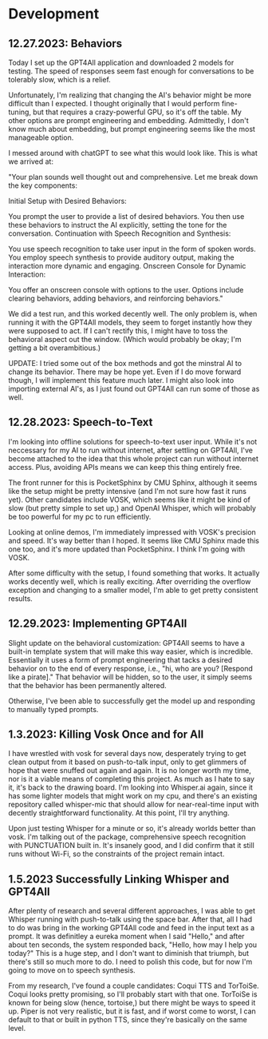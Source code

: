 # Development
## 12.27.2023: Behaviors
Today I set up the GPT4All application and downloaded 2 models for testing. The speed of responses seem fast enough for conversations to be tolerably slow, which is a relief. 

Unfortunately, I'm realizing that changing the AI's behavior might be more difficult than I expected. I thought originally that I would perform fine-tuning, but that requires a crazy-powerful GPU, so it's off the table. My other options are prompt engineering and embedding. Admittedly, I don't know much about embedding, but prompt engineering seems like the most manageable option.

I messed around with chatGPT to see what this would look like. This is what we arrived at:

"Your plan sounds well thought out and comprehensive. Let me break down the key components:

Initial Setup with Desired Behaviors:

You prompt the user to provide a list of desired behaviors.
You then use these behaviors to instruct the AI explicitly, setting the tone for the conversation.
Continuation with Speech Recognition and Synthesis:

You use speech recognition to take user input in the form of spoken words.
You employ speech synthesis to provide auditory output, making the interaction more dynamic and engaging.
Onscreen Console for Dynamic Interaction:

You offer an onscreen console with options to the user.
Options include clearing behaviors, adding behaviors, and reinforcing behaviors."

We did a test run, and this worked decently well. The only problem is, when running it with the GPT4All models, they seem to forget instantly how they were supposed to act. If I can't rectify this, I might have to toss the behavioral aspect out the window. (Which would probably be okay; I'm getting a bit overambitious.)

UPDATE: I tried some out of the box methods and got the minstral AI to change its behavior. There may be hope yet. Even if I do move forward though, I will implement this feature much later. I might also look into importing external AI's, as I just found out GPT4All can run some of those as well. 

## 12.28.2023: Speech-to-Text
I'm looking into offline solutions for speech-to-text user input. While it's not neccessary for my AI to run without internet, after settling on GPT4All, I've become attached to the idea that this whole project can run without internet access. Plus, avoiding APIs means we can keep this thing entirely free.

The front runner for this is PocketSphinx by CMU Sphinx, although it seems like the setup might be pretty intensive (and I'm not sure how fast it runs yet). Other candidates include VOSK, which seems like it might be kind of slow (but pretty simple to set up,) and OpenAI Whisper, which will probably be too powerful for my pc to run efficiently. 

Looking at online demos, I'm immediately impressed with VOSK's precision and speed. It's way better than I hoped. It seems like CMU Sphinx made this one too, and it's more updated than PocketSphinx. I think I'm going with VOSK.

After some difficulty with the setup, I found something that works. It actually works decently well, which is really exciting. After overriding the overflow exception and changing to a smaller model, I'm able to get pretty consistent results. 

## 12.29.2023: Implementing GPT4All
Slight update on the behavioral customization: GPT4All seems to have a built-in template system that will make this way easier, which is incredible. Essentially it uses a form of prompt engineering that tacks a desired behavior on to the end of every response, i.e., "hi, who are you? [Respond like a pirate]." That behavior will be hidden, so to the user, it simply seems that the behavior has been permanently altered. 

Otherwise, I've been able to successfully get the model up and responding to manually typed prompts. 

## 1.3.2023: Killing Vosk Once and for All
I have wrestled with vosk for several days now, desperately trying to get clean output from it based on push-to-talk input, only to get glimmers of hope that were snuffed out again and again. It is no longer worth my time, nor is it a viable means of completing this project. As much as I hate to say it, it's back to the drawing board. I'm looking into Whisper.ai again, since it has some lighter models that might work on my cpu, and there's an existing repository called whisper-mic that should allow for near-real-time input with decently straightforward functionality. At this point, I'll try anything. 

Upon just testing Whisper for a minute or so, it's already worlds better than vosk. I'm talking out of the package, comprehensive speech recognition with PUNCTUATION built in. It's insanely good, and I did confirm that it still runs without Wi-Fi, so the constraints of the project remain intact. 

## 1.5.2023 Successfully Linking Whisper and GPT4All
After plenty of research and several different approaches, I was able to get Whisper running with push-to-talk using the space bar. After that, all I had to do was bring in the working GPT4All code and feed in the input text as a prompt. It was definitley a eureka moment when I said "Hello," and after about ten seconds, the system responded back, "Hello, how may I help you today?" This is a huge step, and I don't want to diminish that triumph, but there's still so much more to do. I need to polish this code, but for now I'm going to move on to speech synthesis. 

From my research, I've found a couple candidates: Coqui TTS and TorToiSe. Coqui looks pretty promising, so I'll probably start with that one. TorToiSe is known for being slow (hence, tortoise,) but there might be ways to speed it up. Piper is not very realistic, but it is fast, and if worst come to worst, I can default to that or built in python TTS, since they're basically on the same level. 

